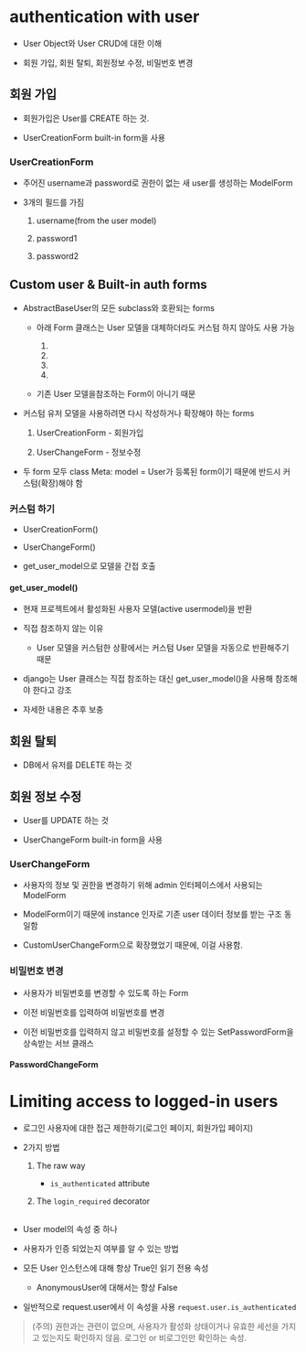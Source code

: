 # authentication with user

- User Object와 User CRUD에 대한 이해

- 회원 가입, 회원 탈퇴, 회원정보 수정, 비밀번호 변경

## 회원 가입

- 회원가입은 User를 CREATE 하는 것. 

- UserCreationForm built-in form을 사용

### UserCreationForm

- 주어진 username과 password로 권한이 없는 새 user를 생성하는 ModelForm

- 3개의 필드를 가짐

    1. username(from the user model)

    2. password1

    3. password2

## Custom user & Built-in auth forms

- AbstractBaseUser의 모든 subclass와 호환되는 forms

    - 아래 Form 클래스는 User 모델을 대체하더라도 커스텀 하지 않아도 사용 가능

        1. 

        2. 

        3. 

        4. 

    - 기존 User 모델을참조하는 Form이 아니기 때문

- 커스텀 유저 모델을 사용하려면 다시 작성하거나 확장해야 하는 forms

    1. UserCreationForm - 회원가입

    2. UserChangeForm - 정보수정

- 두 form 모두 class Meta: model = User가 등록된 form이기 때문에 반드시 커스텀(확장)해야 함

###  커스텀 하기

- UserCreationForm()

- UserChangeForm()

- get_user_model으로 모델을 간접 호출


#### get_user_model()

- 현재 프로젝트에서 활성화된 사용자 모델(active  usermodel)을 반환

- 직접 참조하지 않는 이유

    - User 모델을 커스텀한 상황에서는 커스텀 User 모델을 자동으로 반환해주기 때문

- django는 User 클래스는 직접 참조하는 대신 get_user_model()을 사용해 참조해야 한다고 강조

- 자세한 내용은 추후 보충

## 회원 탈퇴

- DB에서 유저를 DELETE 하는 것

## 회원 정보 수정

- User를 UPDATE 하는 것

- UserChangeForm built-in form을 사용

### UserChangeForm

- 사용자의 정보 및 권한을 변경하기 위해 admin 인터페이스에서 사용되는 ModelForm

- ModelForm이기 때문에 instance 인자로 기존 user 데이터 정보를 받는 구조 동일함

- CustomUserChangeForm으로 확장했었기 때문에, 이걸 사용함.

### 비밀번호 변경

- 사용자가 비밀번호를 변경할 수 있도록 하는 Form

- 이전 비밀번호를 입력하여 비밀번호를 변경

- 이전 비밀번호를 입력하지 않고 비밀번호를 설정할 수 있는 SetPasswordForm을 상속받는 서브 클래스

#### PasswordChangeForm



# Limiting access to logged-in users

- 로그인 사용자에 대한 접근 제한하기(로그인 페이지, 회원가입 페이지)

- 2가지 방법

    1. The raw way

        - `is_authenticated` attribute

    2. The `login_required` decorator

## 

- User model의 속성 중 하나

- 사용자가 인증 되었는지 여부를 알 수 있는 방법

- 모든 User 인스턴스에 대해 항상 True인 읽기 전용 속성

    - AnonymousUser에 대해서는 항상 False

- 일반적으로 request.user에서 이 속성을 사용 `request.user.is_authenticated`

> (주의) 권한과는 관련이 없으며, 사용자가 활성화 상태이거나 유효한 세선을 가지고 있는지도 확인하지 않음. 로그인 or 비로그인만 확인하는 속성.

